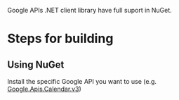 Google APIs .NET client library have full suport in NuGet.



# Steps for building #

## Using NuGet ##
Install the specific Google API you want to use (e.g. [Google.Apis.Calendar.v3](https://www.nuget.org/packages/Google.Apis.Calendar.v3))